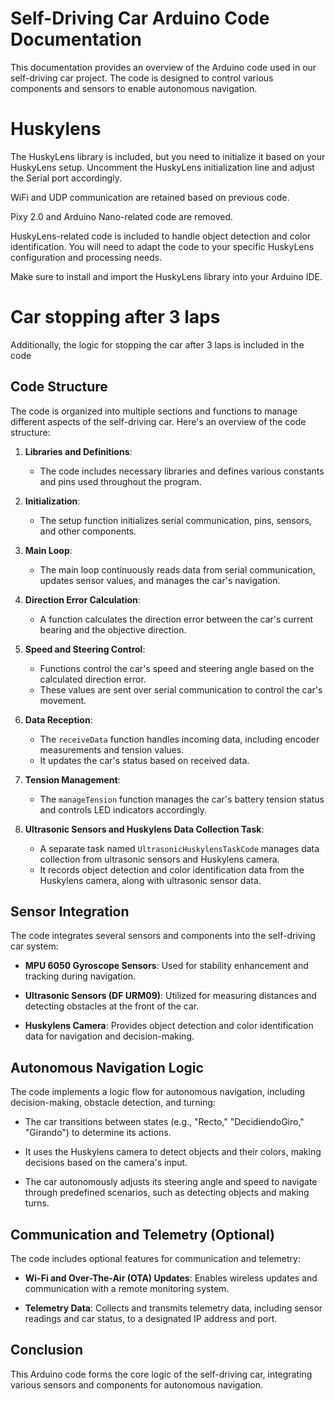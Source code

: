 # Self-Driving Car Arduino Code Documentation

This documentation provides an overview of the Arduino code used in our self-driving car project. The code is designed to control various components and sensors to enable autonomous navigation.

# Huskylens

The HuskyLens library is included, but you need to initialize it based on your HuskyLens setup. Uncomment the HuskyLens initialization line and adjust the Serial port accordingly.

WiFi and UDP communication are retained based on previous code.

Pixy 2.0 and Arduino Nano-related code are removed.

HuskyLens-related code is included to handle object detection and color identification. You will need to adapt the code to your specific HuskyLens configuration and processing needs.

Make sure to install and import the HuskyLens library into your Arduino IDE.

# Car stopping after 3 laps
Additionally, the logic for stopping the car after 3 laps is included in the code

## Code Structure

The code is organized into multiple sections and functions to manage different aspects of the self-driving car. Here's an overview of the code structure:

1. **Libraries and Definitions**:
   - The code includes necessary libraries and defines various constants and pins used throughout the program.

2. **Initialization**:
   - The setup function initializes serial communication, pins, sensors, and other components.

3. **Main Loop**:
   - The main loop continuously reads data from serial communication, updates sensor values, and manages the car's navigation.

4. **Direction Error Calculation**:
   - A function calculates the direction error between the car's current bearing and the objective direction.

5. **Speed and Steering Control**:
   - Functions control the car's speed and steering angle based on the calculated direction error.
   - These values are sent over serial communication to control the car's movement.

6. **Data Reception**:
   - The `receiveData` function handles incoming data, including encoder measurements and tension values.
   - It updates the car's status based on received data.

7. **Tension Management**:
   - The `manageTension` function manages the car's battery tension status and controls LED indicators accordingly.

8. **Ultrasonic Sensors and Huskylens Data Collection Task**:
   - A separate task named `UltrasonicHuskylensTaskCode` manages data collection from ultrasonic sensors and Huskylens camera.
   - It records object detection and color identification data from the Huskylens camera, along with ultrasonic sensor data.

## Sensor Integration

The code integrates several sensors and components into the self-driving car system:

- **MPU 6050 Gyroscope Sensors**: Used for stability enhancement and tracking during navigation.

- **Ultrasonic Sensors (DF URM09)**: Utilized for measuring distances and detecting obstacles at the front of the car.

- **Huskylens Camera**: Provides object detection and color identification data for navigation and decision-making.

## Autonomous Navigation Logic

The code implements a logic flow for autonomous navigation, including decision-making, obstacle detection, and turning:

- The car transitions between states (e.g., "Recto," "DecidiendoGiro," "Girando") to determine its actions.

- It uses the Huskylens camera to detect objects and their colors, making decisions based on the camera's input.

- The car autonomously adjusts its steering angle and speed to navigate through predefined scenarios, such as detecting objects and making turns.

## Communication and Telemetry (Optional)

The code includes optional features for communication and telemetry:

- **Wi-Fi and Over-The-Air (OTA) Updates**: Enables wireless updates and communication with a remote monitoring system.

- **Telemetry Data**: Collects and transmits telemetry data, including sensor readings and car status, to a designated IP address and port.

## Conclusion

This Arduino code forms the core logic of the self-driving car, integrating various sensors and components for autonomous navigation. 


